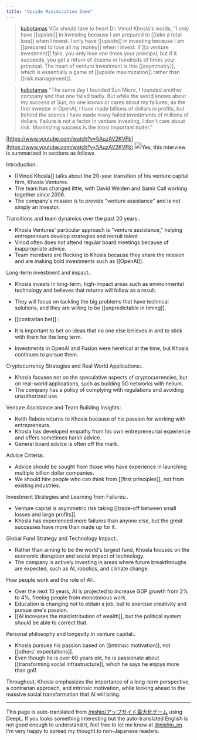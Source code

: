 ```yaml
---
title: "Upside Maximization Game"
---
```


> [kubotamas](https://twitter.com/kubotamas/status/1788932682799632845) VCs should take to heart Dr. Vinod Khosla's words, "I only have [[upside]] in investing because I am prepared to [[take a total loss]] when I invest. I only have [[upside]] in investing because I am [[prepared to lose all my money]] when I invest. If [[a venture investment]] fails, you only lose one times your principal, but if it succeeds, you get a return of dozens or hundreds of times your principal. The heart of venture investment is this [[asymmetry]], which is essentially a game of [[upside maximization]] rather than [[risk management]].

> [kubotamas](https://twitter.com/kubotamas/status/1788932893802430787) "The same day I founded Sun Micro, I founded another company and that one failed badly. But while the world knows about my success at Sun, no one knows or cares about my failures; as the first investor in OpenAI, I have made billions of dollars in profits, but behind the scenes I have made many failed investments of millions of dollars. Failure is not a factor in venture investing, I don't care about risk. Maximizing success is the most important mater."

[https://www.youtube.com/watch?v=5AuzAV2KVFk](https://www.youtube.com/watch?v=5AuzAV2KVFk)
<img src='https://scrapbox.io/api/pages/nishio-en/claude/icon' alt='claude.icon' height="19.5"/>Yes, this interview is summarized in sections as follows

Introduction:.
- [[Vinod Khosla]] talks about the 20-year transition of his venture capital firm, Khosla Ventures.
- The team has changed little, with David Weiden and Samir Call working together since 2006.
- The company's mission is to provide "venture assistance" and is not simply an investor.

Transitions and team dynamics over the past 20 years:.
- Khosla Ventures' particular approach is "venture assistance," helping entrepreneurs develop strategies and recruit talent.
- Vinod often does not attend regular board meetings because of inappropriate advice.
- Team members are flocking to Khosla because they share the mission and are making bold investments such as [[OpenAI]].

Long-term investment and impact:.
- Khosla invests in long-term, high-impact areas such as environmental technology and believes that returns will follow as a result.
- They will focus on tackling the big problems that have technical solutions, and they are willing to be [[unpredictable in timing]].

- [[contrarian bet]] :
- It is important to bet on ideas that no one else believes in and to stick with them for the long term.
- Investments in OpenAI and Fusion were heretical at the time, but Khosla continues to pursue them.

Cryptocurrency Strategies and Real World Applications:.
- Khosla focuses not on the speculative aspects of cryptocurrencies, but on real-world applications, such as building 5G networks with helium.
- The company has a policy of complying with regulations and avoiding unauthorized use.

Venture Assistance and Team Building Insights:.
- Keith Rabois returns to Khosla because of his passion for working with entrepreneurs.
- Khosla has developed empathy from his own entrepreneurial experience and offers sometimes harsh advice.
- General board advice is often off the mark.

Advice Criteria:.
- Advice should be sought from those who have experience in launching multiple billion dollar companies.
- We should hire people who can think from [[first principles]], not from existing industries.

Investment Strategies and Learning from Failures:.
- Venture capital is asymmetric risk taking [[trade-off between small losses and large profits]].
- Khosla has experienced more failures than anyone else, but the great successes have more than made up for it.

Global Fund Strategy and Technology Impact:.
- Rather than aiming to be the world's largest fund, Khosla focuses on the economic disruption and social impact of technology.
- The company is actively investing in areas where future breakthroughs are expected, such as AI, robotics, and climate change.

How people work and the role of AI:.
- Over the next 10 years, AI is projected to increase GDP growth from 2% to 4%, freeing people from monotonous work.
- Education is changing not to obtain a job, but to exercise creativity and pursue one's passion.
- [[AI increases the maldistribution of wealth]], but the political system should be able to correct that.

Personal philosophy and longevity in venture capital:.
- Khosla pursues his passion based on [[intrinsic motivation]], not [[others' expectations]].
- Even though he is over 60 years old, he is passionate about [[transforming social infrastructure]], which he says he enjoys more than golf.

Throughout, Khosla emphasizes the importance of a long-term perspective, a contrarian approach, and intrinsic motivation, while looking ahead to the massive social transformation that AI will bring.

---
This page is auto-translated from [/nishio/アップサイド最大化ゲーム](https://scrapbox.io/nishio/アップサイド最大化ゲーム) using DeepL. If you looks something interesting but the auto-translated English is not good enough to understand it, feel free to let me know at [@nishio_en](https://twitter.com/nishio_en). I'm very happy to spread my thought to non-Japanese readers.